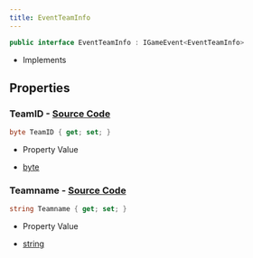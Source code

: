 ```yaml
---
title: EventTeamInfo
---
```


```csharp
public interface EventTeamInfo : IGameEvent<EventTeamInfo>
```

- Implements

## Properties

### **TeamID** - [Source Code](https://github.com/swiftly-solution/swiftlys2/blob/main/managed/src/SwiftlyS2.Generated/GameEvents/Interfaces/EventTeamInfo.cs#L24)

```csharp
byte TeamID { get; set; }
```

- Property Value

- [byte](https://learn.microsoft.com/dotnet/api/system.byte)

### **Teamname** - [Source Code](https://github.com/swiftly-solution/swiftlys2/blob/main/managed/src/SwiftlyS2.Generated/GameEvents/Interfaces/EventTeamInfo.cs#L31)

```csharp
string Teamname { get; set; }
```

- Property Value

- [string](https://learn.microsoft.com/dotnet/api/system.string)

